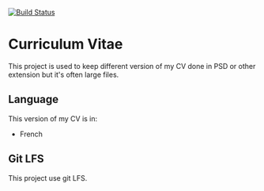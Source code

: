 [![Build Status](https://travis-ci.com/artentica/CV.svg?token=3ro8CqHZXbjPzcfDKVQs&branch=master)](https://travis-ci.com/artentica/CV)

# Curriculum Vitae

This project is used to keep different version of my CV done in PSD or other extension but it's often large files.

## Language

This version of my CV is in:
 - French


## Git LFS

This project use git LFS.